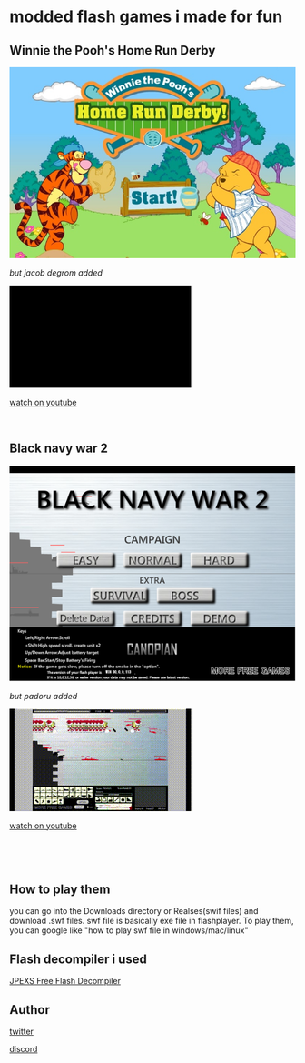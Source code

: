 
# modded flash games i made for fun



## Winnie the Pooh's Home Run Derby

![Earth](https://github.com/mushoku-ningen/modded-flash-games/blob/main/Pictures/homerunderby_en_screenshot.jpg)

*but jacob degrom added*

![Video](https://github.com/mushoku-ningen/modded-flash-games/blob/main/Videos/output1.gif)

[watch on youtube](https://www.youtube.com/watch?v=KfFqumBsDoA)

<p>&nbsp;</p>

## Black navy war 2

![game](https://github.com/mushoku-ningen/modded-flash-games/blob/main/Pictures/black-navy-war-2.png)

*but padoru added*

![Video](https://github.com/mushoku-ningen/modded-flash-games/blob/main/Videos/output.gif)

[watch on youtube](https://www.youtube.com/watch?v=FNb6DhkTBkk)

<p>&nbsp;</p>
<p>&nbsp;</p>

## How to play them
you can go into the Downloads directory or Realses(swif files) and download .swf files. swf file is basically exe file  in flashplayer. To play them, you can google like "how to play swf file in windows/mac/linux"

## Flash decompiler i used
[JPEXS Free Flash Decompiler](https://github.com/jindrapetrik/jpexs-decompiler)

## Author 
[twitter](https://twitter.com/mlasdf2)

[discord](https://discordapp.com/users/741246124710690880)
